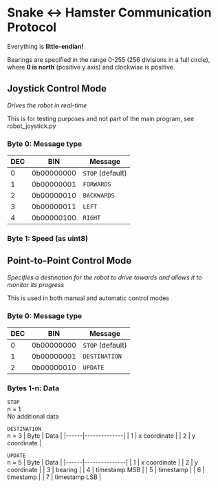 # Snake <-> Hamster Communication Protocol

Everything is **little-endian!**

Bearings are specified in the range 0-255 (256 divisions in a full circle), where **0 is north** (positive y axis) and clockwise is positive.

## Joystick Control Mode
_Drives the robot in real-time_

This is for testing purposes and not part of the main program, see robot_joystick.py

### Byte 0: Message type
| DEC | BIN        | Message          |
|-----|------------|------------------|
|   0 | 0b00000000 | `STOP` (default) |
|   1 | 0b00000001 | `FORWARDS`       |
|   2 | 0b00000010 | `BACKWARDS`      |
|   3 | 0b00000011 | `LEFT`           |
|   4 | 0b00000100 | `RIGHT`          |

### Byte 1: Speed (as uint8)

## Point-to-Point Control Mode
_Specifies a destination for the robot to drive towards and allows it to monitor its progress_

This is used in both manual and automatic control modes

### Byte 0: Message type
| DEC | BIN        | Message          |
|-----|------------|------------------|
|   0 | 0b00000000 | `STOP` (default) |
|   1 | 0b00000001 | `DESTINATION`    |
|   2 | 0b00000010 | `UPDATE`         |

### Bytes 1-n: Data

`STOP`  
n = 1  
No additional data

`DESTINATION`  
n = 3
| Byte | Data         |
|------|--------------|
|    1 | x coordinate |
|    2 | y coordinate |

`UPDATE`  
n = 5
| Byte | Data          |
|------|---------------|
|    1 | x coordinate  |
|    2 | y coordinate  |
|    3 | bearing       |
|    4 | timestamp MSB |
|    5 | timestamp     |
|    6 | timestamp     |
|    7 | timestamp LSB |